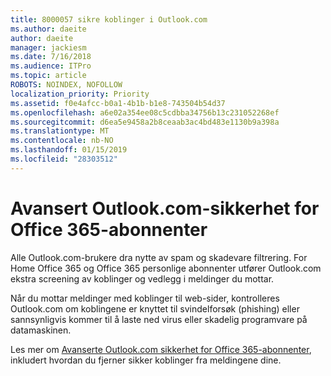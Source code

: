 ```yaml
---
title: 8000057 sikre koblinger i Outlook.com
ms.author: daeite
author: daeite
manager: jackiesm
ms.date: 7/16/2018
ms.audience: ITPro
ms.topic: article
ROBOTS: NOINDEX, NOFOLLOW
localization_priority: Priority
ms.assetid: f0e4afcc-b0a1-4b1b-b1e8-743504b54d37
ms.openlocfilehash: a6e02a354ee08c5cdbba34756b13c231052268ef
ms.sourcegitcommit: d6ea5e9458a2b8ceaab3ac4bd483e1130b9a398a
ms.translationtype: MT
ms.contentlocale: nb-NO
ms.lasthandoff: 01/15/2019
ms.locfileid: "28303512"
---
```

# <a name="advanced-outlookcom-security-for-office-365-subscribers"></a>Avansert Outlook.com-sikkerhet for Office 365-abonnenter

Alle Outlook.com-brukere dra nytte av spam og skadevare filtrering. For Home Office 365 og Office 365 personlige abonnenter utfører Outlook.com ekstra screening av koblinger og vedlegg i meldinger du mottar.
  
Når du mottar meldinger med koblinger til web-sider, kontrolleres Outlook.com om koblingene er knyttet til svindelforsøk (phishing) eller sannsynligvis kommer til å laste ned virus eller skadelig programvare på datamaskinen.
  
Les mer om [Avanserte Outlook.com sikkerhet for Office 365-abonnenter](https://go.microsoft.com/fwlink/p/?linkid=2006140), inkludert hvordan du fjerner sikker koblinger fra meldingene dine.
  

